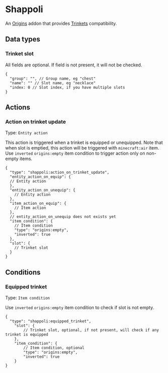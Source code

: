 # Shappoli

An [Origins](https://modrinth.com/mod/origins) addon that provides [Trinkets](https://modrinth.com/mod/trinkets)
compatibility.

## Data types

### Trinket slot

All fields are optional. If field is not present, it will not be checked.

```jsonc
{
  "group": "", // Group name, eg "chest"
  "name": "" // Slot name, eg "necklace"
  "index: 0 // Slot index, if you have multiple slots
}
```

## Actions

### Action on trinket update

Type: `Entity action`

This action is triggered when a trinket is equipped or unequipped. Note that when slot is emptied, this action will be
triggered with `minecraft:air` item. Use `inverted` `origins:empty` item condition to trigger action only on non-empty
items.

```jsonc
{
  "type": "shappoli:action_on_trinket_update",
  "entity_action_on_equip": {
  // Entity action
  },
  "entity_action_on_unequip": {
    // Entity action
  },
  "item_action_on_equip": {
    // Item action
  },
  // entity_action_on_unequip does not exists yet
  "item_condition": {
    // Item condition
    "type": "origins:empty",
    "inverted": true
  },
  "slot": {
    // Trinket slot
  }
}
```

## Conditions

### Equipped trinket

Type: `Item condition`

Use `inverted` `origins:empty` item condition to check if slot is not empty.

```jsonc
{
  "type": "shappoli:equipped_trinket",
    "slot": {
        // Trinket slot, optional, if not present, will check if any trinket is equipped
    },
    "item_condition": {
        // Item condition, optional
        "type": "origins:empty",
        "inverted": true
    }
}
```
